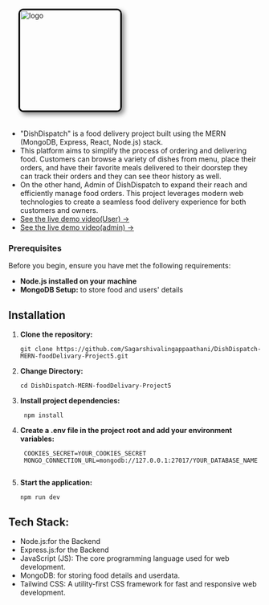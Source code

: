 <img src="https://github.com/Sagarshivalingappaathani/DishDispatch-MERN-foodDelivary-Project5/assets/121311033/6d6e4e6c-cfe7-46b9-b0df-9697d7733a5d" alt="logo" width="200" style="border: 3px solid #000; border-radius: 10px; box-shadow: 5px 5px 10px #888; margin:20px">

- "DishDispatch" is a food delivery project built using the MERN (MongoDB, Express, React, Node.js) stack.
- This platform aims to simplify the process of ordering and delivering food. Customers can browse a variety of dishes from menu, place 
  their orders, and have their favorite meals delivered to their doorstep they can track their orders and they can see theor history as 
  well. 
- On the other hand, Admin of DishDispatch to expand their reach and efficiently manage food orders. This project leverages modern web 
  technologies to create a seamless food delivery experience for both customers and owners.
- [See the live demo video(User) →](https://www.youtube.com/watch?v=ZC13FF_0dok)
- [See the live demo video(admin) →](https://youtu.be/nhPhOJkfrHE)

### Prerequisites
Before you begin, ensure you have met the following requirements:

- **Node.js installed on your machine**
- **MongoDB Setup:** to store food and users' details

## Installation

1. **Clone the repository:**

   ```
   git clone https://github.com/Sagarshivalingappaathani/DishDispatch-MERN-foodDelivary-Project5.git
   ```
2. **Change Directory:**

   ```
   cd DishDispatch-MERN-foodDelivary-Project5
   ```
3. **Install project dependencies:**

   ```
    npm install
   ```
4. **Create a .env file in the project root and add your environment variables:**
   ```
    COOKIES_SECRET=YOUR_COOKIES_SECRET
    MONGO_CONNECTION_URL=mongodb://127.0.0.1:27017/YOUR_DATABASE_NAME


5. **Start the application:**

   ```
   npm run dev
   ```


## Tech Stack:

- Node.js:for the Backend
- Express.js:for the Backend
- JavaScript (JS): The core programming language used for web development.
- MongoDB: for storing food details and userdata.
- Tailwind CSS: A utility-first CSS framework for fast and responsive web development.


<br>


